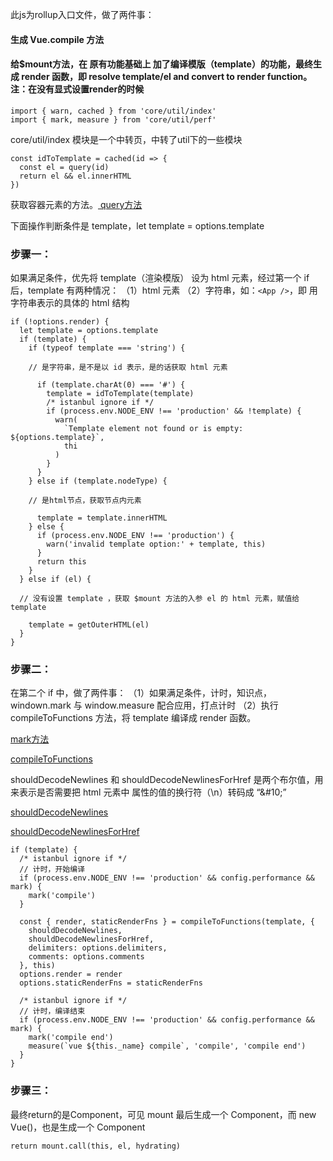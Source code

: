 此js为rollup入口文件，做了两件事：

#### 生成 Vue.compile 方法

#### 给$mount方法，在 原有功能基础上 加了编译模版（template）的功能，最终生成 render 函数，即 resolve template/el and convert to render function。注：在没有显式设置render的时候

```
import { warn, cached } from 'core/util/index'
import { mark, measure } from 'core/util/perf'
```

core/util/index 模块是一个中转页，中转了util下的一些模块

```
const idToTemplate = cached(id => {
  const el = query(id)
  return el && el.innerHTML
})
```
获取容器元素的方法。<a href = "https://github.com/HanLess/vue-analysis/blob/master/%E7%B2%BE%E8%AF%BB%E7%9B%AE%E5%BD%95/src/platforms/web/util/index.md"> query方法 </a>

下面操作判断条件是 template，let template = options.template

### 步骤一：

如果满足条件，优先将 template（渲染模版） 设为 html 元素，经过第一个 if 后，template 有两种情况：
（1）html 元素
（2）字符串，如：`<App />`，即 用字符串表示的具体的 html 结构

```
if (!options.render) {
  let template = options.template
  if (template) {
    if (typeof template === 'string') {

    // 是字符串，是不是以 id 表示，是的话获取 html 元素

      if (template.charAt(0) === '#') {
        template = idToTemplate(template)
        /* istanbul ignore if */
        if (process.env.NODE_ENV !== 'production' && !template) {
          warn(
            `Template element not found or is empty: ${options.template}`,
            thi
          )
        }
      }
    } else if (template.nodeType) {

    // 是html节点，获取节点内元素

      template = template.innerHTML
    } else {
      if (process.env.NODE_ENV !== 'production') {
        warn('invalid template option:' + template, this)
      }
      return this
    }
  } else if (el) {

  // 没有设置 template ，获取 $mount 方法的入参 el 的 html 元素，赋值给 template

    template = getOuterHTML(el)
  }
}
```

### 步骤二：

在第二个 if 中，做了两件事：
（1）如果满足条件，计时，知识点，windown.mark 与 window.measure 配合应用，打点计时
（2）执行 compileToFunctions 方法，将 template 编译成 render 函数。

<a href="https://github.com/HanLess/vue-analysis/blob/master/%E7%B2%BE%E8%AF%BB%E7%9B%AE%E5%BD%95/src/core/util/perf.md"> mark方法 </a>

<a href="https://github.com/HanLess/vue-analysis/blob/master/%E7%B2%BE%E8%AF%BB%E7%9B%AE%E5%BD%95/src/platforms/web/compiler/index.md">compileToFunctions</a>

shouldDecodeNewlines 和 shouldDecodeNewlinesForHref 是两个布尔值，用来表示是否需要把 html 元素中 属性的值的换行符（\n）转码成 “&#10\;”

<a href="https://github.com/HanLess/vue-analysis/blob/master/%E7%B2%BE%E8%AF%BB%E7%9B%AE%E5%BD%95/src/platforms/web/util/compat.md">shouldDecodeNewlines</a>

<a href="https://github.com/HanLess/vue-analysis/blob/master/%E7%B2%BE%E8%AF%BB%E7%9B%AE%E5%BD%95/src/platforms/web/util/compat.md">shouldDecodeNewlinesForHref</a>

```
if (template) {
  /* istanbul ignore if */
  // 计时，开始编译
  if (process.env.NODE_ENV !== 'production' && config.performance && mark) {
    mark('compile')
  }

  const { render, staticRenderFns } = compileToFunctions(template, {
    shouldDecodeNewlines,
    shouldDecodeNewlinesForHref,
    delimiters: options.delimiters,
    comments: options.comments
  }, this)
  options.render = render
  options.staticRenderFns = staticRenderFns

  /* istanbul ignore if */
  // 计时，编译结束
  if (process.env.NODE_ENV !== 'production' && config.performance && mark) {
    mark('compile end')
    measure(`vue ${this._name} compile`, 'compile', 'compile end')
  }
}
```
### 步骤三：

最终return的是Component，可见 mount 最后生成一个 Component，而 new Vue()，也是生成一个 Component

```
return mount.call(this, el, hydrating)
```



